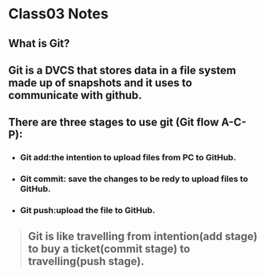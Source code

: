 # Class03 Notes #

## **What is Git?** ##

## Git is a DVCS that stores data in a file system made up of snapshots and it uses to communicate with github. ##


## There are three stages to use git  (Git flow A-C-P):

- ### Git add:the intention to upload files from PC to GitHub. ###

- ### Git commit: save the changes to be redy to upload files to GitHub. ###

- ### Git push:upload the file to GitHub.



> ## Git is like travelling from intention(add stage) to buy a ticket(commit stage) to travelling(push stage).


